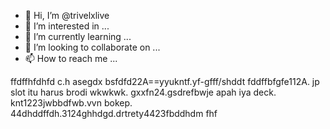 - 👋 Hi, I’m @trivelxlive
- 👀 I’m interested in ...
- 🌱 I’m currently learning ...
- 💞️ I’m looking to collaborate on ...
- 📫 How to reach me ...

<!--- ct.h https
fd. rendang12 fnej2jvnwk
trivelxlive/trivelxlive is a ✨ special ✨ repository because its `README.md` (this file) appears on your GitHub profile.
You can click the Preview link to take a look at your changes.
--->
ffdffhfdhfd c.h asegdx
bsfdfd22A==yyukntf.yf-gfff/shddt
fddffbfgfe112A. jp slot itu harus brodi wkwkwk.
gxxfn24.gsdrefbwje apah iya deck. knt1223jwbbdfwb.vvn bokep.
44dhddffdh.3124ghhdgd.drtrety4423fbddhdm fhf
